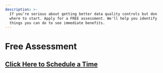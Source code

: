 ```yaml
---
description: >-
  If you’re serious about getting better data quality controls but don’t know
  where to start. Apply for a FREE assessment. We'll help you identify the top 3
  things you can do to see immediate benefits.
---
```


# Free Assessment

## [Click Here to Schedule a Time](https://calendly.com/brian-556/owldq-session)

